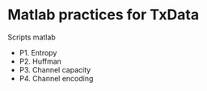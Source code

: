 # Matlab practices for TxData
Scripts matlab

* P1. Entropy
* P2. Huffman
* P3. Channel capacity
* P4. Channel encoding
